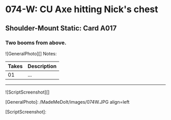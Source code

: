 # 074-W: CU Axe hitting Nick's chest

## Shoulder-Mount Static: Card A017

### Two booms from above.

![GeneralPhoto][]
Notes: 

| Takes | Description |
|:---|:----|
| 01 | ... |

----

![ScriptScreenshot][]


[GeneralPhoto]:  /MadeMeDoIt/images/074W.JPG align=left

[ScriptScreenshot]: 